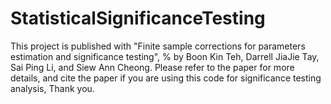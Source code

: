 # StatisticalSignificanceTesting
This project is published with "Finite sample corrections for parameters estimation and significance testing",  % by Boon Kin Teh, Darrell JiaJie Tay, Sai Ping Li, and Siew Ann Cheong. Please refer to the paper for more details, and cite the paper if you are using this code for significance testing analysis, Thank you.
